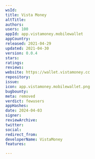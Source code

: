 ```yaml
---
wsId: 
title: Vista Money
altTitle: 
authors: 
users: 100
appId: app.vistamoney.mobilewallet
appCountry: 
released: 2021-04-29
updated: 2021-04-30
version: 0.0.4
stars: 
ratings: 
reviews: 
website: https://wallet.vistamoney.cc
repository: 
issue: 
icon: app.vistamoney.mobilewallet.png
bugbounty: 
meta: removed
verdict: fewusers
appHashes: 
date: 2024-04-03
signer: 
reviewArchive: 
twitter: 
social: 
redirect_from: 
developerName: VistaMoney
features: 

---
```


